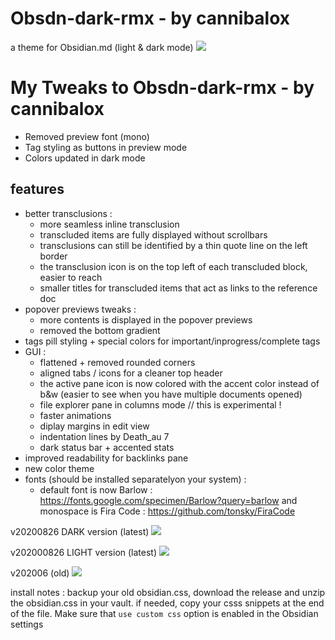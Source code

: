 # Obsdn-dark-rmx - by cannibalox
a theme for Obsidian.md (light & dark mode)
![](https://github.com/cannibalox/Obsdn-dark-rmx/blob/master/Obsdn-Dark-Rmx.png)


# My Tweaks to Obsdn-dark-rmx - by cannibalox
 * Removed preview font (mono)
 * Tag styling as buttons in preview mode
 * Colors updated in dark mode 


## features
* better transclusions :
	* more seamless inline transclusion 
	* transcluded items are fully displayed without scrollbars
	* transclusions can still be identified by a thin quote line on the left border
	* the transclusion icon is on the top left of each transcluded block, easier to reach
	* smaller titles for transcluded items that act as links to the reference doc
* popover previews tweaks :
	* more contents is displayed in the popover previews
	* removed the bottom gradient
* tags pill styling + special colors for important/inprogress/complete tags
* GUI :
	*  flattened + removed rounded corners 
	*  aligned tabs / icons for a cleaner top header
	*  the active pane icon is now colored with the accent color instead of b&w (easier to see when you have multiple documents opened)
	*  file explorer pane in columns mode // this is experimental ! 
	*  faster animations
	*  diplay margins in edit view
	*  indentation lines by Death_au 7
	*  dark status bar + accented stats
* improved readability for backlinks pane
* new color theme
* fonts (should be installed separatelyon your system) :
	* default font is now Barlow : https://fonts.google.com/specimen/Barlow?query=barlow and monospace is Fira Code : https://github.com/tonsky/FiraCode 

v20200826 DARK version (latest)
![](https://github.com/cannibalox/Obsdn-dark-rmx/blob/master/Obsdn-Dark-Rmx-DARK.png)

v202000826 LIGHT version (latest)
![](https://github.com/cannibalox/Obsdn-dark-rmx/blob/master/Obsdn-Dark-rmx-LIGHT.png)

v202006 (old)
![](https://github.com/cannibalox/Obsdn-dark-rmx/blob/master/Obsdn-Dark-Rmx_old.png)

install notes : 
backup your old obsidian.css, download the release and unzip the obsidian.css in your vault.
if needed, copy your csss snippets at the end of the file.
Make sure that `use custom css` option is enabled in the Obsidian settings
